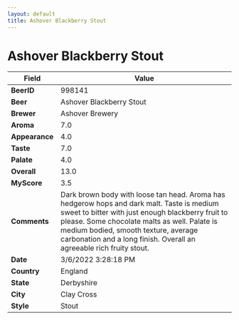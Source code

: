 ```yaml
---
layout: default
title: Ashover Blackberry Stout
---
```


# Ashover Blackberry Stout

| Field         | Value     |
|---------------|-----------|
| **BeerID** | 998141 |
| **Beer** | Ashover Blackberry Stout |
| **Brewer** | Ashover Brewery |
| **Aroma** | 7.0 |
| **Appearance** | 4.0 |
| **Taste** | 7.0 |
| **Palate** | 4.0 |
| **Overall** | 13.0 |
| **MyScore** | 3.5 |
| **Comments** | Dark brown body with loose tan head. Aroma has hedgerow hops and dark malt. Taste is medium sweet to bitter with just enough blackberry fruit to please. Some chocolate malts as well. Palate is medium bodied, smooth texture, average carbonation and a long finish. Overall an agreeable rich fruity stout. |
| **Date** | 3/6/2022 3:28:18 PM |
| **Country** | England |
| **State** | Derbyshire |
| **City** | Clay Cross |
| **Style** | Stout |
